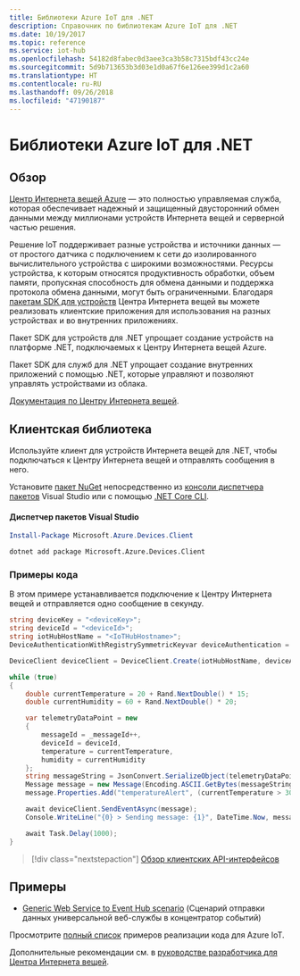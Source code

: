 ```yaml
---
title: Библиотеки Azure IoT для .NET
description: Справочник по библиотекам Azure IoT для .NET
ms.date: 10/19/2017
ms.topic: reference
ms.service: iot-hub
ms.openlocfilehash: 54182d8fabec0d3aee3ca3b58c7315bdf43cc24e
ms.sourcegitcommit: 5d9b713653b3d03e1d0a67f6e126ee399d1c2a60
ms.translationtype: HT
ms.contentlocale: ru-RU
ms.lasthandoff: 09/26/2018
ms.locfileid: "47190187"
---
```

# <a name="azure-iot-libraries-for-net"></a>Библиотеки Azure IoT для .NET

## <a name="overview"></a>Обзор

[Центр Интернета вещей Azure](https://azure.microsoft.com/services/iot-hub/) — это полностью управляемая служба, которая обеспечивает надежный и защищенный двусторонний обмен данными между миллионами устройств Интернета вещей и серверной частью решения.

Решение IoT поддерживает разные устройства и источники данных — от простого датчика с подключением к сети до изолированного вычислительного устройства с широкими возможностями. Ресурсы устройства, к которым относятся продуктивность обработки, объем памяти, пропускная способность для обмена данными и поддержка протокола обмена данными, могут быть ограниченными. Благодаря [пакетам SDK для устройств](https://docs.microsoft.com/azure/iot-hub/iot-hub-devguide-sdks) Центра Интернета вещей вы можете реализовать клиентские приложения для использования на разных устройствах и во внутренних приложениях.

Пакет SDK для устройств для .NET упрощает создание устройств на платформе .NET, подключаемых к Центру Интернета вещей Azure.

Пакет SDK для служб для .NET упрощает создание внутренних приложений с помощью .NET, которые управляют и позволяют управлять устройствами из облака.

[Документация по Центру Интернета вещей](https://docs.microsoft.com/azure/iot-hub/).


## <a name="client-library"></a>Клиентская библиотека

Используйте клиент для устройств Интернета вещей для .NET, чтобы подключаться к Центру Интернета вещей и отправлять сообщения в него.

Установите [пакет NuGet]( https://www.nuget.org/packages/Microsoft.Azure.Devices.Client) непосредственно из [консоли диспетчера пакетов][PackageManager] Visual Studio или с помощью [.NET Core CLI][DotNetCLI].

#### <a name="visual-studio-package-manager"></a>Диспетчер пакетов Visual Studio

```powershell
Install-Package Microsoft.Azure.Devices.Client
```

```bash
dotnet add package Microsoft.Azure.Devices.Client
```
### <a name="code-examples"></a>Примеры кода 

В этом примере устанавливается подключение к Центру Интернета вещей и отправляется одно сообщение в секунду.

```csharp
string deviceKey = "<deviceKey>";
string deviceId = "<deviceId>";
string iotHubHostName = "<IoTHubHostname>";
DeviceAuthenticationWithRegistrySymmetricKeyvar deviceAuthentication = new DeviceAuthenticationWithRegistrySymmetricKey(deviceId, deviceKey);

DeviceClient deviceClient = DeviceClient.Create(iotHubHostName, deviceAuthentication, TransportType.Mqtt);

while (true)
{
    double currentTemperature = 20 + Rand.NextDouble() * 15;
    double currentHumidity = 60 + Rand.NextDouble() * 20;

    var telemetryDataPoint = new
    {
        messageId = _messageId++,
        deviceId = deviceId,
        temperature = currentTemperature,
        humidity = currentHumidity
    };
    string messageString = JsonConvert.SerializeObject(telemetryDataPoint);
    Message message = new Message(Encoding.ASCII.GetBytes(messageString));
    message.Properties.Add("temperatureAlert", (currentTemperature > 30) ? "true" : "false");

    await deviceClient.SendEventAsync(message);
    Console.WriteLine("{0} > Sending message: {1}", DateTime.Now, messageString);

    await Task.Delay(1000);
}
```


> [!div class="nextstepaction"]
> [Обзор клиентских API-интерфейсов](/dotnet/api/overview/azure/iot/client)

## <a name="samples"></a>Примеры

- [Generic Web Service to Event Hub scenario](https://azure.microsoft.com/resources/samples/event-hubs-dotnet-importfromweb/) (Сценарий отправки данных универсальной веб-службы в концентратор событий)

Просмотрите [полный список](https://azure.microsoft.com/resources/samples/?platform=dotnet&service=iot-hub) примеров реализации кода для Azure IoT.

Дополнительные рекомендации см. в [руководстве разработчика для Центра Интернета вещей](https://docs.microsoft.com/azure/iot-hub/iot-hub-devguide).

[PackageManager]: https://docs.microsoft.com/nuget/tools/package-manager-console
[DotNetCLI]: https://docs.microsoft.com/dotnet/core/tools/dotnet-add-package
